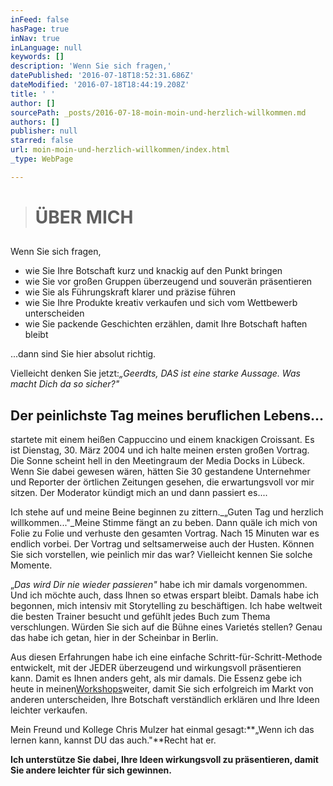 ```yaml
---
inFeed: false
hasPage: true
inNav: true
inLanguage: null
keywords: []
description: 'Wenn Sie sich fragen,'
datePublished: '2016-07-18T18:52:31.686Z'
dateModified: '2016-07-18T18:44:19.208Z'
title: ' '
author: []
sourcePath: _posts/2016-07-18-moin-moin-und-herzlich-willkommen.md
authors: []
publisher: null
starred: false
url: moin-moin-und-herzlich-willkommen/index.html
_type: WebPage

---
```

> # ÜBER MICH

## 

Wenn Sie sich fragen,

* wie Sie Ihre Botschaft kurz und knackig auf den Punkt bringen
* wie Sie vor großen Gruppen überzeugend und souverän präsentieren
* wie Sie als Führungskraft klarer und präzise führen
* wie Sie Ihre Produkte kreativ verkaufen und sich vom Wettbewerb unterscheiden
* wie Sie packende Geschichten erzählen, damit Ihre Botschaft haften bleibt

...dann sind Sie hier absolut richtig.

Vielleicht denken Sie jetzt:_„Geerdts, DAS ist eine starke Aussage. Was macht Dich da so sicher?"_

## Der peinlichste Tag meines beruflichen Lebens...

startete mit einem heißen Cappuccino und einem knackigen Croissant. Es ist Dienstag, 30\. März 2004 und ich halte meinen ersten großen Vortrag. Die Sonne scheint hell in den Meetingraum der Media Docks in Lübeck. Wenn Sie dabei gewesen wären, hätten Sie 30 gestandene Unternehmer und Reporter der örtlichen Zeitungen gesehen, die erwartungsvoll vor mir sitzen. Der Moderator kündigt mich an und dann passiert es....

Ich stehe auf und meine Beine beginnen zu zittern._„Guten Tag und herzlich willkommen..."_Meine Stimme fängt an zu beben. Dann quäle ich mich von Folie zu Folie und verhuste den gesamten Vortrag. Nach 15 Minuten war es endlich vorbei. Der Vortrag und seltsamerweise auch der Husten. Können Sie sich vorstellen, wie peinlich mir das war? Vielleicht kennen Sie solche Momente.

„_Das wird Dir nie wieder passieren"_ habe ich mir damals vorgenommen. Und ich möchte auch, dass Ihnen so etwas erspart bleibt. Damals habe ich begonnen, mich intensiv mit Storytelling zu beschäftigen. Ich habe weltweit die besten Trainer besucht und gefühlt jedes Buch zum Thema verschlungen. Würden Sie sich auf die Bühne eines Varietés stellen? Genau das habe ich getan, hier in der Scheinbar in Berlin.

Aus diesen Erfahrungen habe ich eine einfache Schritt-für-Schritt-Methode entwickelt, mit der JEDER überzeugend und wirkungsvoll präsentieren kann. Damit es Ihnen anders geht, als mir damals. Die Essenz gebe ich heute in meinen[Workshops][0]weiter, damit Sie sich erfolgreich im Markt von anderen unterscheiden, Ihre Botschaft verständlich erklären und Ihre Ideen leichter verkaufen.

Mein Freund und Kollege Chris Mulzer hat einmal gesagt:**„Wenn ich das lernen kann, kannst DU das auch."**Recht hat er.

**Ich unterstütze Sie dabei, Ihre Ideen wirkungsvoll zu präsentieren, damit Sie andere leichter für sich gewinnen.**

[0]: http://www.michaelgeerdts.com/workshops/
